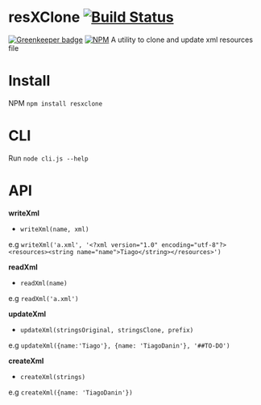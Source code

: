 # resXClone [![Build Status](https://travis-ci.org/TiagoDanin/resXClone.svg?branch=master)](https://travis-ci.org/TiagoDanin/resXClone)

[![Greenkeeper badge](https://badges.greenkeeper.io/TiagoDanin/resXClone.svg)](https://greenkeeper.io/)
[![NPM](https://nodei.co/npm/resxclone.png?downloads=true&downloadRank=true&stars=true)](https://nodei.co/npm/resxclone/)
A utility to clone and update xml resources file

# Install

NPM `npm install resxclone`

# CLI

Run `node cli.js --help`

# API

**writeXml**
- `writeXml(name, xml)`

e.g `writeXml('a.xml', '<?xml version="1.0" encoding="utf-8"?><resources><string name="name">Tiago</string></resources>')`

**readXml**
- `readXml(name)`

e.g `readXml('a.xml')`

**updateXml**
- `updateXml(stringsOriginal, stringsClone, prefix)`

e.g `updateXml({name:'Tiago'}, {name: 'TiagoDanin'}, '##TO-DO')`

**createXml**
- `createXml(strings)`

e.g `createXml({name: 'TiagoDanin'})`